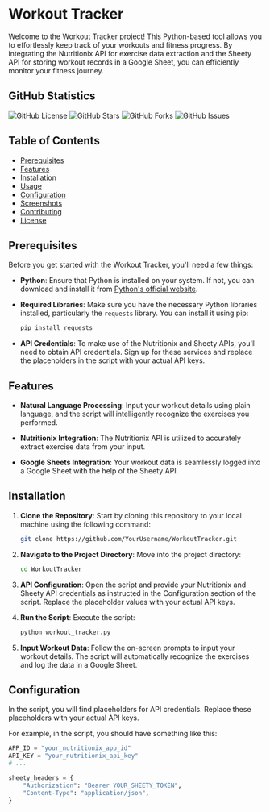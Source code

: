 # Workout Tracker

Welcome to the Workout Tracker project! This Python-based tool allows you to effortlessly keep track of your workouts and fitness progress. By integrating the Nutritionix API for exercise data extraction and the Sheety API for storing workout records in a Google Sheet, you can efficiently monitor your fitness journey.

## GitHub Statistics
![GitHub License](https://img.shields.io/github/license/YourUsername/WorkoutTracker)
![GitHub Stars](https://img.shields.io/github/stars/YourUsername/WorkoutTracker)
![GitHub Forks](https://img.shields.io/github/forks/YourUsername/WorkoutTracker)
![GitHub Issues](https://img.shields.io/github/issues/YourUsername/WorkoutTracker)

## Table of Contents
- [Prerequisites](#prerequisites)
- [Features](#features)
- [Installation](#installation)
- [Usage](#usage)
- [Configuration](#configuration)
- [Screenshots](#screenshots)
- [Contributing](#contributing)
- [License](#license)

## Prerequisites
Before you get started with the Workout Tracker, you'll need a few things:

- **Python**: Ensure that Python is installed on your system. If not, you can download and install it from [Python's official website](https://www.python.org/).

- **Required Libraries**: Make sure you have the necessary Python libraries installed, particularly the `requests` library. You can install it using pip:
    ```bash
    pip install requests
    ```

- **API Credentials**: To make use of the Nutritionix and Sheety APIs, you'll need to obtain API credentials. Sign up for these services and replace the placeholders in the script with your actual API keys.

## Features
- **Natural Language Processing**: Input your workout details using plain language, and the script will intelligently recognize the exercises you performed.

- **Nutritionix Integration**: The Nutritionix API is utilized to accurately extract exercise data from your input.

- **Google Sheets Integration**: Your workout data is seamlessly logged into a Google Sheet with the help of the Sheety API.

## Installation
1. **Clone the Repository**: Start by cloning this repository to your local machine using the following command:
    ```bash
    git clone https://github.com/YourUsername/WorkoutTracker.git
    ```

2. **Navigate to the Project Directory**: Move into the project directory:
    ```bash
    cd WorkoutTracker
    ```

3. **API Configuration**: Open the script and provide your Nutritionix and Sheety API credentials as instructed in the Configuration section of the script. Replace the placeholder values with your actual API keys.

4. **Run the Script**: Execute the script:
    ```bash
    python workout_tracker.py
    ```

5. **Input Workout Data**: Follow the on-screen prompts to input your workout details. The script will automatically recognize the exercises and log the data in a Google Sheet.

## Configuration
In the script, you will find placeholders for API credentials. Replace these placeholders with your actual API keys.

For example, in the script, you should have something like this:
```python
APP_ID = "your_nutritionix_app_id"
API_KEY = "your_nutritionix_api_key"
# ...

sheety_headers = {
    "Authorization": "Bearer YOUR_SHEETY_TOKEN",
    "Content-Type": "application/json",
}
